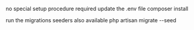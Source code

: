no special setup procedure required
update the .env file
composer install

run the migrations 
seeders also available
php artisan migrate --seed


